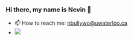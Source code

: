 ### Hi there, my name is Nevin 👋

- 📫 How to reach me: nbullywo@uwaterloo.ca
- ![](https://komarev.com/ghpvc/?username=nevin469)
